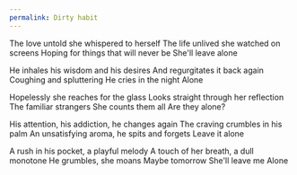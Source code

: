 ```yaml
---
permalink: Dirty habit
---
```

The love untold she whispered to herself 
The life unlived she watched on screens 
Hoping for things that will never be 
She'll leave alone 

He inhales his wisdom and his desires 
And regurgitates it back again 
Coughing and spluttering
He cries in the night 
Alone

Hopelessly she reaches for the glass 
Looks straight through her reflection 
The familiar strangers 
She counts them all
Are they alone? 

His attention, his addiction, he changes again 
The craving crumbles in his palm 
An unsatisfying aroma, he spits and forgets 
Leave it alone 

A rush in his pocket, a playful melody 
A touch of her breath, a dull monotone 
He grumbles, she moans 
Maybe tomorrow
She'll leave me 
Alone